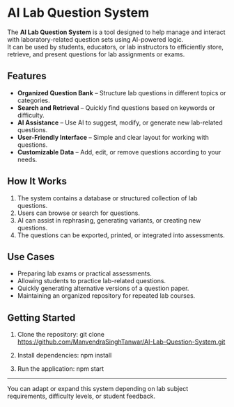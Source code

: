 # AI Lab Question System

The **AI Lab Question System** is a tool designed to help manage and interact with laboratory-related question sets using AI-powered logic.  
It can be used by students, educators, or lab instructors to efficiently store, retrieve, and present questions for lab assignments or exams.

## Features

- **Organized Question Bank** – Structure lab questions in different topics or categories.
- **Search and Retrieval** – Quickly find questions based on keywords or difficulty.
- **AI Assistance** – Use AI to suggest, modify, or generate new lab-related questions.
- **User-Friendly Interface** – Simple and clear layout for working with questions.
- **Customizable Data** – Add, edit, or remove questions according to your needs.

## How It Works

1. The system contains a database or structured collection of lab questions.
2. Users can browse or search for questions.
3. AI can assist in rephrasing, generating variants, or creating new questions.
4. The questions can be exported, printed, or integrated into assessments.

## Use Cases

- Preparing lab exams or practical assessments.
- Allowing students to practice lab-related questions.
- Quickly generating alternative versions of a question paper.
- Maintaining an organized repository for repeated lab courses.

## Getting Started

1. Clone the repository: git clone https://github.com/ManvendraSinghTanwar/AI-Lab-Question-System.git

2. Install dependencies: npm install

3. Run the application: npm start

---

You can adapt or expand this system depending on lab subject requirements, difficulty levels, or student feedback.
